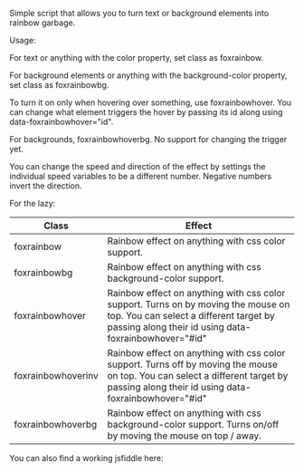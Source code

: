 Simple script that allows you to turn text or background elements into rainbow garbage.

Usage:

For text or anything with the color property, set class as foxrainbow.

For background elements or anything with the background-color property, set class as foxrainbowbg.

To turn it on only when hovering over something, use foxrainbowhover. You can change what element triggers the hover by passing its id along using data-foxrainbowhover="id".

For backgrounds, foxrainbowhoverbg. No support for changing the trigger yet.

You can change the speed and direction of the effect by settings the individual speed variables to be a different number. Negative numbers invert the direction.


For the lazy:

Class  | Effect
------------- | -------------
foxrainbow  | Rainbow effect on anything with css color support.
foxrainbowbg  | Rainbow effect on anything with css background-color support.
foxrainbowhover  | Rainbow effect on anything with css color support. Turns on by moving the mouse on top. You can select a different target by passing along their id using data-foxrainbowhover="#id"
foxrainbowhoverinv  | Rainbow effect on anything with css color support. Turns off by moving the mouse on top. You can select a different target by passing along their id using data-foxrainbowhover="#id"
foxrainbowhoverbg  | Rainbow effect on anything with css background-color support. Turns on/off by moving the mouse on top / away.

You can also find a working jsfiddle here: <NOT AVAIABLE YET.>
